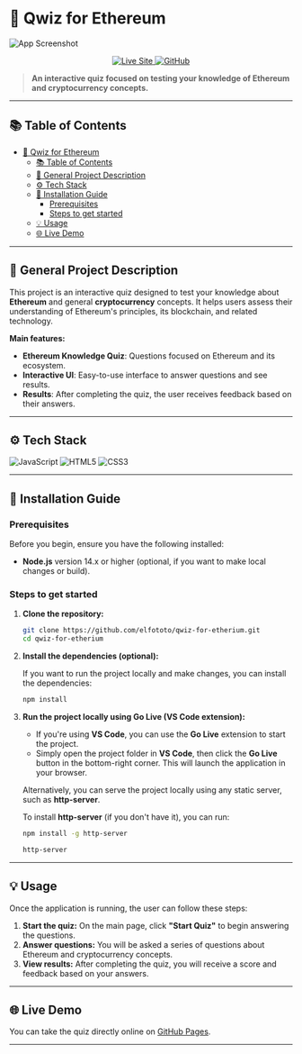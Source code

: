 # 🧠 Qwiz for Ethereum

![App Screenshot](./assets/screen_main_page.png)  

<p align="center">
  <a href="https://elfototo.github.io/qwiz-for-etherium/" target="_blank">
    <img src="https://img.shields.io/badge/Visit%20Live%20Site-000000?style=for-the-badge&logo=vercel&logoColor=white" alt="Live Site">
  </a>
  <a href="https://github.com/elfototo/qwiz-for-etherium" target="_blank">
    <img src="https://img.shields.io/badge/GitHub-Repository-181717?style=for-the-badge&logo=github&logoColor=white" alt="GitHub">
  </a>
</p>

> **An interactive quiz focused on testing your knowledge of Ethereum and cryptocurrency concepts.**

---

## 📚 Table of Contents
- [🧠 Qwiz for Ethereum](#-qwiz-for-ethereum)
  - [📚 Table of Contents](#-table-of-contents)
  - [🎯 General Project Description](#-general-project-description)
  - [⚙️ Tech Stack](#️-tech-stack)
  - [🚀 Installation Guide](#-installation-guide)
    - [Prerequisites](#prerequisites)
    - [Steps to get started](#steps-to-get-started)
  - [💡 Usage](#-usage)
  - [🌐 Live Demo](#-live-demo)

---

## 🎯 General Project Description

This project is an interactive quiz designed to test your knowledge about **Ethereum** and general **cryptocurrency** concepts. It helps users assess their understanding of Ethereum's principles, its blockchain, and related technology.

**Main features:**
- **Ethereum Knowledge Quiz**: Questions focused on Ethereum and its ecosystem.
- **Interactive UI**: Easy-to-use interface to answer questions and see results.
- **Results**: After completing the quiz, the user receives feedback based on their answers.

---

## ⚙️ Tech Stack

![JavaScript](https://img.shields.io/badge/JavaScript-F7DF1E?style=for-the-badge&logo=javascript&logoColor=black)
![HTML5](https://img.shields.io/badge/HTML5-E34F26?style=for-the-badge&logo=html5&logoColor=white)
![CSS3](https://img.shields.io/badge/CSS3-1572B6?style=for-the-badge&logo=css3&logoColor=white)

---

## 🚀 Installation Guide

### Prerequisites
Before you begin, ensure you have the following installed:
- **Node.js** version 14.x or higher (optional, if you want to make local changes or build).

### Steps to get started

1. **Clone the repository:**

    ```bash
    git clone https://github.com/elfototo/qwiz-for-etherium.git
    cd qwiz-for-etherium
    ```

2. **Install the dependencies (optional):**

    If you want to run the project locally and make changes, you can install the dependencies:

    ```bash
    npm install
    ```

3. **Run the project locally using Go Live (VS Code extension):**

    - If you're using **VS Code**, you can use the **Go Live** extension to start the project.
    - Simply open the project folder in **VS Code**, then click the **Go Live** button in the bottom-right corner. This will launch the application in your browser.

    Alternatively, you can serve the project locally using any static server, such as **http-server**.

    To install **http-server** (if you don't have it), you can run:

    ```bash
    npm install -g http-server
    ```

    ```bash
    http-server
    ```

---

## 💡 Usage

Once the application is running, the user can follow these steps:
1. **Start the quiz:** On the main page, click **"Start Quiz"** to begin answering the questions.
2. **Answer questions:** You will be asked a series of questions about Ethereum and cryptocurrency concepts.
3. **View results:** After completing the quiz, you will receive a score and feedback based on your answers.

---

## 🌐 Live Demo

You can take the quiz directly online on [GitHub Pages](https://elfototo.github.io/qwiz-for-etherium/).

---